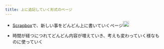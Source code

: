 ```yaml
---
title: 上に追記していく形式のページ
---
```


* [Scrapbox](Scrapbox.md)で、新しい事をどんどん上に書いていくページ<img src='https://scrapbox.io/api/pages/blu3mo-public/blu3mo/icon' alt='blu3mo.icon' height="19.5"/>

* 時間が経つにつれてどんどん内容が増えていき、考えも変わっていく様なものに使っていく

